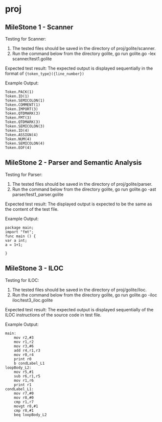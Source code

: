 # proj

## MileStone 1 - Scanner

Testing for Scanner:
1. The tested files should be saved in the directory of proj/golite/scanner.
2. Run the command below from the directory golite,
   go run golite.go -lex scanner/test1.golite

Expected test result:
The expected output is displayed sequentially in the format of ```{token_type}({line_number})```

Example Output:
```
Token.PACK(1)
Token.ID(1)       
Token.SEMICOLON(1)
Token.COMMENT(1)  
Token.IMPORT(3)   
Token.QTDMARK(3)  
Token.FMT(3)      
Token.QTDMARK(3)  
Token.SEMICOLON(3)
Token.ID(4)       
Token.ASSIGN(4)   
Token.NUM(4)      
Token.SEMICOLON(4)
Token.EOF(4)
```


## MileStone 2 - Parser and Semantic Analysis

Testing for Parser:
1. The tested files should be saved in the directory of proj/golite/parser.
2. Run the command below from the directory golite,
   go run golite.go -ast parser/test1_parser.golite

Expected test result:
The displayed output is expected to be the same as the content of the test file.

Example Output:
```
package main;
import "fmt";
func main () {
var a int;
a = 1+1;

}

```

## MileStone 3 - ILOC

Testing for ILOC:
1. The tested files should be saved in the directory of proj/golite/iloc.
2. Run the command below from the directory golite,
   go run golite.go -iloc iloc/test3_iloc.golite


Expected test result:
The expected output is displayed sequentially of the ILOC instructions of the source code in test file.

Example Output:
```
main:
    mov r2,#3
    mov r1,r2
    mov r3,#6
    add r4,r1,r3
    mov r0,r4
    print r0
    b condLabel_L1
loopBody_L2:
    mov r5,#1
    sub r6,r1,r5
    mov r1,r6
    print r1
condLabel_L1:
    mov r7,#0
    mov r8,#0
    cmp r1,r7
    movgt r8,#1
    cmp r8,#1
    beq loopBody_L2


```
